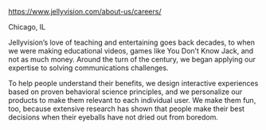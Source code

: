 https://www.jellyvision.com/about-us/careers/

Chicago, IL

Jellyvision’s love of teaching and entertaining goes back decades, to when we were making educational videos, games like You Don’t Know Jack, and not as much money. Around the turn of the century, we began applying our expertise to solving communications challenges.

To help people understand their benefits, we design interactive experiences based on proven behavioral science principles, and we personalize our products to make them relevant to each individual user. We make them fun, too, because extensive research has shown that people make their best decisions when their eyeballs have not dried out from boredom.
